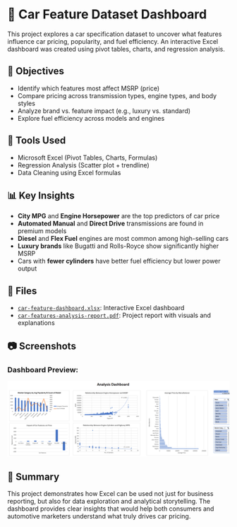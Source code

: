 # 🚗 Car Feature Dataset Dashboard

This project explores a car specification dataset to uncover what features influence car pricing, popularity, and fuel efficiency. An interactive Excel dashboard was created using pivot tables, charts, and regression analysis.



## 📌 Objectives

- Identify which features most affect MSRP (price)
- Compare pricing across transmission types, engine types, and body styles
- Analyze brand vs. feature impact (e.g., luxury vs. standard)
- Explore fuel efficiency across models and engines



## 🧰 Tools Used

- Microsoft Excel (Pivot Tables, Charts, Formulas)
- Regression Analysis (Scatter plot + trendline)
- Data Cleaning using Excel formulas



## 📊 Key Insights

- **City MPG** and **Engine Horsepower** are the top predictors of car price  
- **Automated Manual** and **Direct Drive** transmissions are found in premium models  
- **Diesel** and **Flex Fuel** engines are most common among high-selling cars  
- **Luxury brands** like Bugatti and Rolls-Royce show significantly higher MSRP  
- Cars with **fewer cylinders** have better fuel efficiency but lower power output



## 📁 Files

- [`car-feature-dashboard.xlsx`](./car-feature-dashboard.xlsx): Interactive Excel dashboard  
- [`car-features-analysis-report.pdf`](./car-feature-analysis-report.pdf): Project report with visuals and explanations  



## 📷 Screenshots

### Dashboard Preview:
![Dashboard Preview](./dashboard-preview.png)



## 🧠 Summary

This project demonstrates how Excel can be used not just for business reporting, but also for data exploration and analytical storytelling. The dashboard provides clear insights that would help both consumers and automotive marketers understand what truly drives car pricing.

